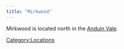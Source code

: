 ```yaml
---
title: "Mirkwood"
---
```


Mirkwood is located north in the [Anduin Vale](Anduin_Vale "wikilink").

[Category:Locations](Category:Locations "wikilink")